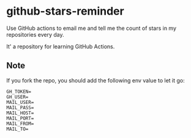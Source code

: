 # github-stars-reminder

Use GitHub actions to email me and tell me the count of stars in my repositories every day.

It' a repository for learning GitHub Actions.

## Note

If you fork the repo, you should add the following env value to let it go:

```env
GH_TOKEN=
GH_USER=
MAIL_USER=
MAIL_PASS=
MAIL_HOST=
MAIL_PORT=
MAIL_FROM=
MAIL_TO=
```
